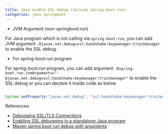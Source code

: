 ```yaml
---
title: Java enable SSL debug (include spring-boot:run)
categories: java springboot
---
```


- JVM Argument (non-springboot:run)

For Java program which is not calling via `spring-boot:run`, you can add JVM argument `-Djavax.net.debug=ssl:handshake:keymanager:trustmanager` to enable the SSL debug.

- For spring-boot:run program

For spring-boot:run program, you can add argument `-Dspring-boot.run.jvmArguments="-Djavax.net.debug=ssl:handshake:keymanager:trustmanager"` to enable the SSL debug or you can declare it inside code as below.

``` java

System.setProperty("javax.net.debug", "ssl:handshake:keymanager:trustmanager")

```

References:
- [Debugging SSL/TLS Connections](https://docs.oracle.com/javase/8/docs/technotes/guides/security/jsse/JSSERefGuide.html#Debug)
- [Enabling SSL debugging in a standalone Java program](https://access.redhat.com/solutions/973783)
- [Maven spring boot run debug with arguments](https://stackoverflow.com/questions/36217949/maven-spring-boot-run-debug-with-arguments)
